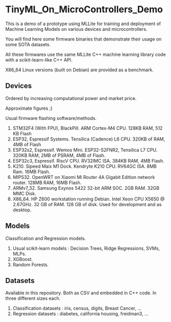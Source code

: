 # TinyML_On_MicroControllers_Demo

This is a demo of a prototype using MLLite for training and deployment of Machine Learning Models on various devices and microcontrollers.

You will find here some firmware binaries that demonstrate their usage on some SOTA datasets.

All these firmwares use the same MLLite C++ machine learning library code with a scikit-learn-like C++ API.

X86_64 Linux versions (built on Debian) are provided as a benchmark.


## Devices

Ordered by increasing computational power and market price.

Approximate figures ;)

Usual firmware flashing software/methods.

1. STM32F4 (With FPU),  BlackPill. ARM Cortex-M4 CPU. 128KB RAM, 512 KB Flash
2. ESP32, Espressif Systems. Tensilica (Cadence) L6 CPU. 320KB of RAM, 4MB of Flash
3. ESP32s2, Espressif. Wemos Mini. ESP32-S2FNR2, Tensilica L7 CPU. 320KB RAM, 2MB of PSRAM, 4MB of Flash.
4. ESP32c3, Espressif. RiscV CPU. RV32IMC ISA. 384KB RAM, 4MB Flash.
5. K210. Sipeed Maix M1 Dock. Kendryte K210 CPU. RV64GC ISA. 8MB Ram. 16MB Flash.
6. MIPS32. OpenWRT on Xiaomi Mi Router 4A Gigabit Edition network router. 128MB RAM, 16MB Flash.
7. ARMv7_32. Samsung Exynos 5422 32-bit ARM SOC. 2GB RAM. 32GB MMC Disk.
8. X86_64. HP Z600 workstation running Debian. Intel Xeon CPU X5650 @ 2.67GHz. 32 GB of RAM. 128 GB of disk. Used for development and as desktop.

## Models

Classification and Regression models.

1. Usual scikit-learn models : Decision Trees, Ridge Regressions, SVMs, MLPs.
2. XGBoost.
3. Random Forests.

## Datasets

Available in this repository. Both as CSV and embedded in C++ code. In three different sizes each.


1. Classification datasets : iris, census, digits, Breast Cancer, ...
2. Regression datasets : diabetes, california housing, freidman3, ...

